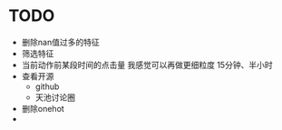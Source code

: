 # TODO

- 删除nan值过多的特征
- 筛选特征
- 当前动作前某段时间的点击量    我感觉可以再做更细粒度  15分钟、半小时
- 查看开源
  - github
  - 天池讨论圈
- 删除onehot
- 